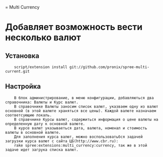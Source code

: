 = Multi Currency

Добавляет возможность вести несколько валют
===========================================
Установка
---------
        script/extension install git://github.com/pronix/spree-multi-current.git
Настройка
---------
        В блок администрирование, в меню конфигурации, добавляються два справочника: Валюты и Курс валют.
        В справочнике Валюты заносим список валют, указваем одну из валют основной (в этой валюте храняться все цены). Каждой валюте назначаем соответсующию локаль.
        В справчнике Курсы валют, содержиться информация о цене валюты на определенную дату к основной валюте.
        В курсе валют указываеться дата, валюта, номенал и стоимость валюты в основной валюте.
        Для заполнения курса валют, можно воспользоватьбся задачей загрузки курса валют с сайта ЦБ(http://www.cbr.ru):
        rake spree:extensions:multi_currency:currency, так же в этой задаче идет загрука списка валют.





